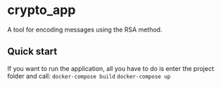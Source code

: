 # crypto_app
 A tool for encoding messages using the RSA method.
## Quick start
If you want to run the application, all you have to do is enter the project folder and call:
`docker-compose build`
`docker-compose up`
